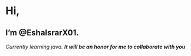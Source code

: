 # Hi, 
## I’m **@EshaIsrarX01**. 

_Currently learning java._ 
***It will be an honor for me to collaborate with you***


<!---
EshaIsrarX01/EshaIsrarX01 is a ✨ special ✨ repository because its `README.md` (this file) appears on your GitHub profile.
You can click the Preview link to take a look at your changes.
--->
